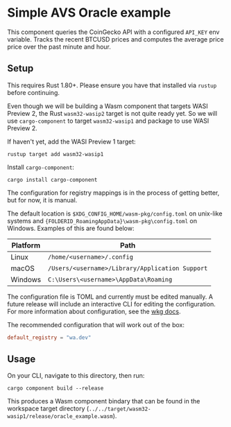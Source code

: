 # Simple AVS Oracle example

This component queries the CoinGecko API with a configured `API_KEY` env variable.
Tracks the recent BTCUSD prices and computes the average price price over the past
minute and hour.

## Setup

This requires Rust 1.80+. Please ensure you have that installed via `rustup`
before continuing.

Even though we will be building a Wasm component that targets WASI Preview 2, the Rust
`wasm32-wasip2` target is not quite ready yet. So we will use `cargo-component` to target
`wasm32-wasip1` and package to use WASI Preview 2.

If haven't yet, add the WASI Preview 1 target:
```
rustup target add wasm32-wasip1
```

Install `cargo-component`:
```
cargo install cargo-component
```

The configuration for registry mappings is in the process of getting better,
but for now, it is manual.

The default location is `$XDG_CONFIG_HOME/wasm-pkg/config.toml` on unix-like systems and
`{FOLDERID_RoamingAppData}\wasm-pkg\config.toml` on Windows. Examples of this are found below:

| Platform | Path                                            |
| -------- | ----------------------------------------------- |
| Linux    | `/home/<username>/.config`                      |
| macOS    | `/Users/<username>/Library/Application Support` |
| Windows  | `C:\Users\<username>\AppData\Roaming`           |

The configuration file is TOML and currently must be edited manually. A future release will include
an interactive CLI for editing the configuration. For more information about configuration, see
the [wkg docs](https://github.com/bytecodealliance/wasm-pkg-tools).

The recommended configuration that will work out of the box:

```toml
default_registry = "wa.dev"
```

## Usage

On your CLI, navigate to this directory, then run:
```
cargo component build --release
```

This produces a Wasm component bindary that can be found 
in the workspace target directory (`../../target/wasm32-wasip1/release/oracle_example.wasm`).
